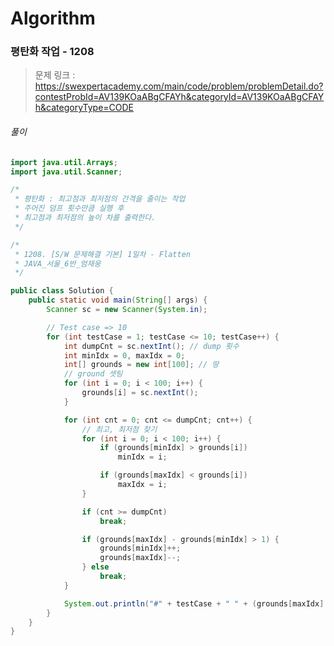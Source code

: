 # Algorithm

### 평탄화 작업 - 1208

> 문제 링크 : https://swexpertacademy.com/main/code/problem/problemDetail.do?contestProbId=AV139KOaABgCFAYh&categoryId=AV139KOaABgCFAYh&categoryType=CODE



###### 풀이

~~~java
import java.util.Arrays;
import java.util.Scanner;

/*
 * 평탄화 : 최고점과 최저점의 간격을 줄이는 작업
 * 주어진 덤프 횟수만큼 실행 후
 * 최고점과 최저점의 높이 차를 출력한다.
 */

/*
 * 1208. [S/W 문제해결 기본] 1일차 - Flatten
 * JAVA_서울_6반_엄재웅
 */

public class Solution {
	public static void main(String[] args) {
		Scanner sc = new Scanner(System.in);

		// Test case => 10
		for (int testCase = 1; testCase <= 10; testCase++) {
			int dumpCnt = sc.nextInt(); // dump 횟수
			int minIdx = 0, maxIdx = 0;
			int[] grounds = new int[100]; // 땅
			// ground 셋팅
			for (int i = 0; i < 100; i++) {
				grounds[i] = sc.nextInt();
			}

			for (int cnt = 0; cnt <= dumpCnt; cnt++) {
				// 최고, 최저점 찾기
				for (int i = 0; i < 100; i++) {
					if (grounds[minIdx] > grounds[i])
						minIdx = i;

					if (grounds[maxIdx] < grounds[i])
						maxIdx = i;
				}

				if (cnt >= dumpCnt)
					break;

				if (grounds[maxIdx] - grounds[minIdx] > 1) {
					grounds[minIdx]++;
					grounds[maxIdx]--;
				} else
					break;
			}

			System.out.println("#" + testCase + " " + (grounds[maxIdx] - grounds[minIdx]));
		}
	}
}
~~~

